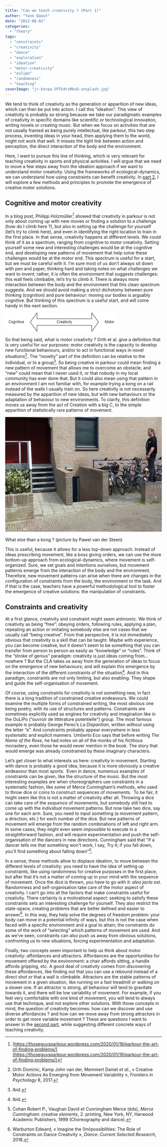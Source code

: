 ```yaml
---
title: "Can we teach creativity ? (Part 1)"
author: "Yann Daout"
date: "2022-08-02"
categories: 
  - "theory"
tags: 
  - "constraints"
  - "creativity"
  - "dance"
  - "exploration"
  - "ideation"
  - "motor-creativity"
  - "oulipo"
  - "randomness"
  - "teaching"
coverImage: "jr-korpa-SPTh4rzR6xQ-unsplash.jpg"
---
```


We tend to think of creativity as the generation or apparition of new ideas, which can then be put into action. I call this “ideation”. This view of creativity is probably so strong because we take our paradigmatic examples of creativity in specific domains like scientific or technological innovation, writing novels or creating music. But when we focus on activities that are not usually framed as being purely intellectual, like parkour, this two step process, inventing ideas in your head, then applying them to the world, might not work that well. It misses the tight link between action and perception, the direct interaction of the body and the environment.

Here, I want to pursue this line of thinking, which is very relevant for teaching creativity in sports and physical activities. I will argue that we need to move a few steps away from the ideation approach if we want to understand motor creativity. Using the frameworks of ecological-dynamics, we can understand how using constraints can benefit creativity. In [part 2](/blog/can-we-teach-creativity-part-2), I will explore a few methods and principles to promote the emergence of creative motor solutions.

## Cognitive and motor creativity

In a blog post, Philipp Holzmüller[^1] showed that creativity in parkour is not only about coming up with new moves or finding a solution to a challenge (how do I climb here ?), but also in setting up the challenge for yourself (let’s try to climb here), and even in identifying the right location to train in the first place. In that sense, creativity happens at different levels. We could think of it as a spectrum, ranging from cognitive to motor creativity. Setting yourself some new and interesting challenges would be at the cognitive end, and developing new patterns of movement that help solve these challenges would be at the motor end. This spectrum is useful for a start, but we must be careful with it. I’m sure most of us don’t always sit down with pen and paper, thinking hard and taking notes on what challenges we want to invent; rather, it is often the environment that suggests challenges: this wall feels climbable, let’s try to climb it. There is always more interaction between the body and the environment that this clean spectrum suggests. And we should avoid making a strict dichotomy between pure thinking (cognition) and pure behaviour: moving our bodies is arguably cognitive. But thinking of this spectrum is a useful start, and will come handy in the next section.

![](images/cognitive-motor-diagram.jpg)

So that being said, what is motor creativity ? Orth et al. give a definition that is very useful for our purposes: motor creativity is the capacity to develop new functional behaviours, and/or to act in functional ways in novel situations[^2]. The “novelty” part of the definition can be relative to the individual, or to a group[^3]. So being creative in parkour could mean finding a new pattern of movement that allows me to overcome an obstacle; and “new” could mean that I never used it, or that nobody in my local community has ever done that. But it could also mean using that pattern in an environment I am not familiar with, for example trying a kong on a rail instead of the walls I usually train on. So here creativity is not necessarily measured by the apparition of new ideas, but with new behaviours or the adaptation of behaviour to new environments. To clarify, this definition  moves us away from the act of Creation with a big C, to the simple apparition of statistically rare patterns of movement.

![](images/What-else-in-stead-of-kong-1024x750.jpg)

What else than a kong ? (picture by Pawel van der Steen)

This is useful, because it allows for a less top-down approach. Instead of ideas prescribing movement, like a boss giving orders, we can use the more bottom-up approach from ecological-dynamics, where movement is self-organized. Sure, we set goals and intentions ourselves, but movement patterns emerge from the interaction of the body and the environment. Therefore, new movement patterns can arise when there are changes in the configuration of constraints from the body, the environment or the task. And if that is the case, teachers have a powerful methodological tool to foster the emergence of creative solutions: the manipulation of constraints.

## Constraints and creativity

At a first glance, creativity and constraint might seem antinomic. We think of creativity as being “free”: obeying orders, following rules, applying a plan, repeating an action or imitating somebody else are not cases that we usually call “being creative”. From that perspective, it is not immediately obvious that creativity is a skill that can be taught. Maybe with experience, you can become creative, but it doesn’t seem to be something that you can transfer from person to person as easily as “knowledge” or “rules”. Think of the “stroke of genius” paradigm: creativity is just ideas coming from… nowhere ? But the CLA takes us away from the generation of ideas to focus on the emergence of new behaviours; and will explain this emergence by the interaction of the different constraints of the situation[^4]. And in this paradigm, constraints are not only limiting, but also enabling. They shape and guide the self-organisation of movement.

Of course, using constraints for creativity is not something new, in fact there is a long tradition of constrained creative endeavours. We could examine the multiple forms of constrained writing, the most obvious one being poetry, with its use of structures and patterns. Constraints are sometimes explicitly used as engines for creativity and imagination like in the OuLiPo (“ouvroir de littérature potentielle”) group. The most famous example is probably George Perec’s _La Disparition_, written without using the letter “e”. And constraints probably appear everywhere in less systematic and explicit manners. Umberto Eco says that before writing _The Name of the Rose_, he had notes on all of the monks of his fictitious monastery, even those he would never mention in the book. The story that would emerge was already constrained by these imaginary characters.

Let’s get closer to what interests us here: creativity in movement. Starting with dance is probably a good idea, because it is more obviously a creative endeavour than most sports.  Even in dance, numerous examples of constraints can be given, like the structure of the music. But the most interesting examples are when choreographers use constraints in a systematic fashion, like some of Merce Cunningham’s methods, who used to throw dice or coins to construct sequences of movements.  To be fair, it might seem like this is not a matter of creativity after all. Throwing a dice can take care of the _sequence_ of movements, but somebody still had to come up with the _individual_ movement patterns. But now take two dice, say one for each arm. Sure, you need to input something (a movement pattern, a direction, etc.) for each number of the dice. But new patterns of movement will emerge from the random combinations of left and right arm. In some cases, they might even seem impossible to execute in a straightforward fashion, and will require experimentation and push the self-organisation of the dancers in new directions. Cunningham said that "if a dancer tells me that something won't work, I say, Try it; if you fall down, you'll find something about falling down"[^5].

In a sense, these methods allow to displace ideation, to move between the different levels of creativity: you need to have the idea of setting up constraints, like using randomness for creative purposes in the first place, but after that it’s not a matter of coming up in your mind with the sequence of movement. Once the dice is thrown, you have to go with it: _alea jacta est_. Randomness and self-organisation take care of the motor aspect of creativity. I can’t go into all the factors that make constraints useful for creativity. There certainly is a motivational aspect: seeking to satisfy these constraints sets an interesting challenge for yourself. They also restrict the state-space, creating problems that are better defined and easier to answer[^6]. In this way, they help solve the degrees of freedom problem: your body can move in a potential infinity of ways, but this is not the case when faced with a specific environment and a goal to attain; the constraints do some of the work of “selecting” which patterns of movement are used. And as we’ve seen, constraints can also push us away from obvious solutions, confronting us to new situations, forcing experimentation and adaptation.

Finally, two concepts seem important to help us think about motor creativity: affordances and attractors. Affordances are the opportunities for movement offered by the environment: a chair affords sitting, a handle affords gripping, etc. A good deal of creativity comes from discovering these affordances, like finding out that you can use a rebound instead of a direct shot or that a wall is climbable. Attractors are the stable patterns of movement in a given situation, like running on a fast treadmill or walking on a slower one. If an attractor is strong, all behaviour will tend to gravitate towards it, and there will be low variability of movement. For example, if you feel very comfortable with one kind of movement, you will tend to always use that technique, and not explore other solutions. With those concepts in mind, the question of creativity becomes: how can we discover and use diverse affordances ? and how can we move away from strong attractors in order to get more variable movement ? These are questions I want to answer in the [second part](/blog/can-we-teach-creativity-part-2), while suggesting different concrete ways of teaching creativity.

[^1]: [https://thoseguysparkour.wordpress.com/2020/01/19/parkour-the-art-of-finding-problems/](https://thoseguysparkour.wordpress.com/2020/01/19/parkour-the-art-of-finding-problems/)
[^2]: Orth Dominic, Kamp John van der, Memmert Daniel _et al._, « Creative Motor Actions As Emerging from Movement Variability », _Frontiers in Psychology_ 8, 2017.
[^3]: Ibid.
[^4]: Ibid.
[^5]: Cohan Robert P., Vaughan David et Cunningham Merce (éds), _Merce Cunningham: creative elements_, 2. printing, New York, NY, Harwood Academic Publishers, 1999 (Choreography and dance).
[^6]: Warburton Edward, « Imagine the (Im)possibilities: The Role of Constraints on Dance Creativity », _Dance: Current Selected Research_, 2018.